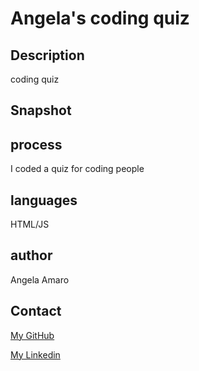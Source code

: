 
# Angela's coding quiz

## Description

coding quiz

## Snapshot
 
[](./quiz.png)




## process 

I coded a quiz for coding people

## languages

HTML/JS

## author

Angela Amaro

## Contact 

[My GitHub](https://github.com/Angela-Amaro)

[My Linkedin](https://www.linkedin.com/in/angela-amaro-342792204/)